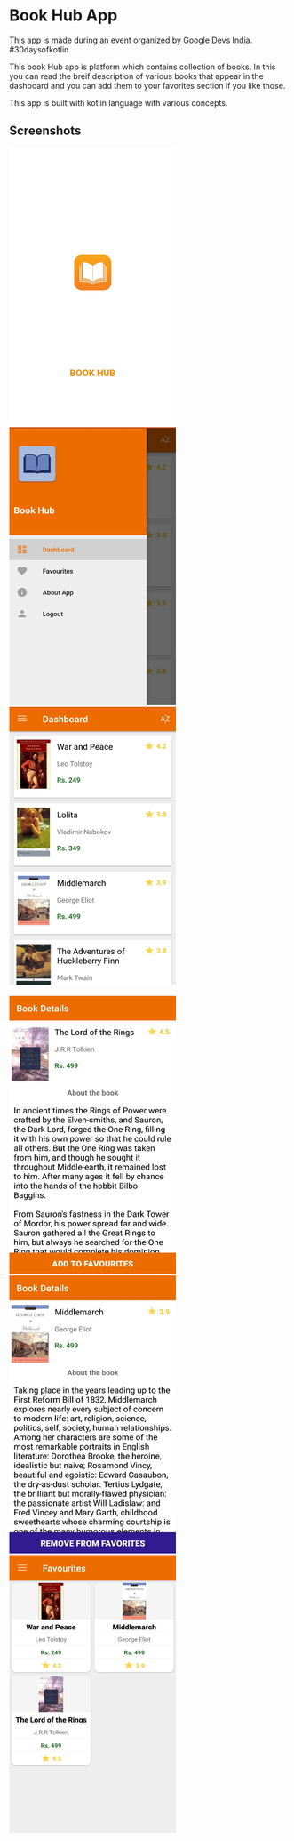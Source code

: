# Book Hub App

This app is made during an event organized by Google Devs India. #30daysofkotlin

This book Hub app is platform which contains collection of books. In this you can read the breif description of various books that appear in the dashboard and you can add them to your favorites section if you like those.

This app is built with kotlin language with various concepts.
<br>
## Screenshots

<p> 
  <img src="/Screenshots/book hub ss1.jpeg" height="500" width="300" /> 
  <img src="/Screenshots/book hub ss3.jpeg" height="500" width="300" /> 
<img src="/Screenshots/book hub ss4.jpeg" height="500" width="300" />
  <br><br>
<img src="/Screenshots/book hub ss5.jpeg" height="500" width="300" />
<img src="/Screenshots/book hub ss6.jpeg" height="500" width="300"/>
<img src="/Screenshots/book hub ss7.jpeg" height="500" width="300" />
</p>
